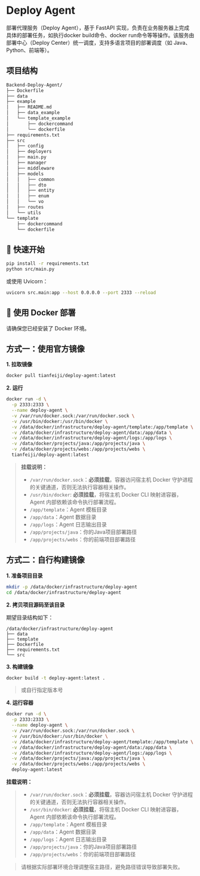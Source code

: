 # Deploy Agent

部署代理服务（Deploy Agent），基于 FastAPI 实现，负责在业务服务器上完成具体的部署任务，如执行docker build命令、docker run命令等等操作。该服务由部署中心（Deploy Center）统一调度，支持多语言项目的部署调度（如 Java、Python、前端等）。

## 项目结构
```bash
Backend-Deploy-Agent/
├── Dockerfile
├── data
├── example
│   ├── README.md
│   ├── data_example
│   └── template_example
│       ├── dockercommand
│       └── dockerfile
├── requirements.txt
├── src
│   ├── config
│   ├── deployers
│   ├── main.py
│   ├── manager
│   ├── middleware
│   ├── models
│   │   ├── common
│   │   ├── dto
│   │   ├── entity
│   │   ├── enum
│   │   └── vo
│   ├── routes
│   └── utils
└── template
    ├── dockercommand
    └── dockerfile
```

## 🚀 快速开始

```bash
pip install -r requirements.txt
python src/main.py
```

或使用 Uvicorn：

```bash
uvicorn src.main:app --host 0.0.0.0 --port 2333 --reload
```

## 🐳 使用 Docker 部署

请确保您已经安装了 Docker 环境。

## 方式一：使用官方镜像

**1. 拉取镜像**
```bash
docker pull tianfeiji/deploy-agent:latest
```

**2. 运行**
```bash
docker run -d \
  -p 2333:2333 \
  --name deploy-agent \
  -v /var/run/docker.sock:/var/run/docker.sock \
  -v /usr/bin/docker:/usr/bin/docker \
  -v /data/docker/infrastructure/deploy-agent/template:/app/template \
  -v /data/docker/infrastructure/deploy-agent/data:/app/data \
  -v /data/docker/infrastructure/deploy-agent/logs:/app/logs \
  -v /data/docker/projects/java:/app/projects/java \
  -v /data/docker/projects/webs:/app/projects/webs \
  tianfeiji/deploy-agent:latest
```

> **挂载说明：**  
> - `/var/run/docker.sock`：**必须挂载**，容器访问宿主机 Docker 守护进程的关键通道，否则无法执行容器相关操作。
> - `/usr/bin/docker`: **必须挂载**，将宿主机 Docker CLI 映射进容器，Agent 内部依赖该命令执行部署流程。
> - `/app/template`：Agent 模板目录
> - `/app/data`：Agent 数据目录
> - `/app/logs`：Agent 日志输出目录
> - `/app/projects/java`：你的Java项目部署路径
> - `/app/projects/webs`：你的前端项目部署路径


## 方式二：自行构建镜像

**1. 准备项目目录**
```bash
mkdir -p /data/docker/infrastructure/deploy-agent
cd /data/docker/infrastructure/deploy-agent
```

**2. 拷贝项目源码至该目录**

期望目录结构如下：

```
/data/docker/infrastructure/deploy-agent
├── data
├── template
├── Dockerfile
├── requirements.txt
└── src
```

**3. 构建镜像**
```bash
docker build -t deploy-agent:latest .
```

> 或自行指定版本号

**4. 运行容器**
```bash
docker run -d \
  -p 2333:2333 \
  --name deploy-agent \
  -v /var/run/docker.sock:/var/run/docker.sock \
  -v /usr/bin/docker:/usr/bin/docker \
  -v /data/docker/infrastructure/deploy-agent/template:/app/template \
  -v /data/docker/infrastructure/deploy-agent/data:/app/data \
  -v /data/docker/infrastructure/deploy-agent/logs:/app/logs \
  -v /data/docker/projects/java:/app/projects/java \
  -v /data/docker/projects/webs:/app/projects/webs \
  deploy-agent:latest
```

**挂载说明：**
> - `/var/run/docker.sock`：**必须挂载**，容器访问宿主机 Docker 守护进程的关键通道，否则无法执行容器相关操作。
> - `/usr/bin/docker`: **必须挂载**，将宿主机 Docker CLI 映射进容器，Agent 内部依赖该命令执行部署流程。
> - `/app/template`：Agent 模板目录
> - `/app/data`：Agent 数据目录
> - `/app/logs`：Agent 日志输出目录
> - `/app/projects/java`：你的Java项目部署路径
> - `/app/projects/webs`：你的前端项目部署路径

> 请根据实际部署环境合理调整宿主路径，避免路径错误导致部署失败。
